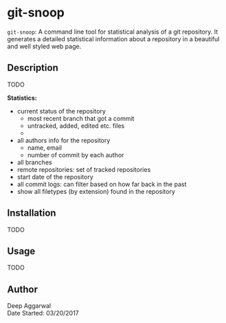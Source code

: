 git-snoop
=========

`git-snoop`: A command line tool for statistical analysis of a git repository. It generates a detailed statistical information about a repository in a beautiful and well styled web page.

Description
-----------
TODO

**Statistics:**

- current status of the repository
    - most recent branch that got a commit
    - untracked, added, edited etc. files
    - 
- all authors info for the repository
    - name, email
    - number of commit by each author
- all branches
- remote repositories: set of tracked repositories
- start date of the repository
- all commit logs: can filter based on how far back in the past
- show all filetypes (by extension) found in the repository

Installation
------------
TODO

Usage
-----
TODO

Author
------
Deep Aggarwal  
Date Started: 03/20/2017  
